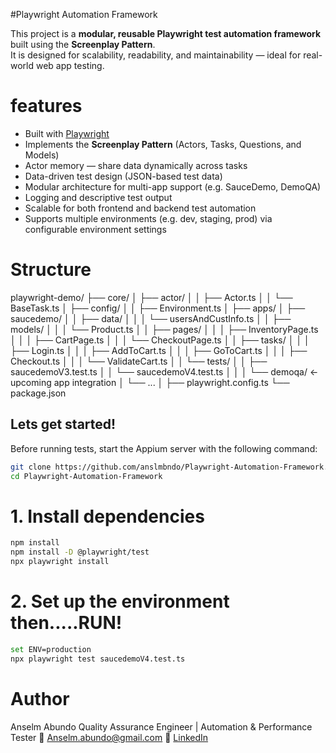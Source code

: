 #Playwright Automation Framework

This project is a **modular, reusable Playwright test automation framework** built using the **Screenplay Pattern**.  
It is designed for scalability, readability, and maintainability — ideal for real-world web app testing.

# features

- Built with [Playwright](https://playwright.dev)
- Implements the **Screenplay Pattern** (Actors, Tasks, Questions, and Models)
- Actor memory — share data dynamically across tasks
- Data-driven test design (JSON-based test data)  
- Modular architecture for multi-app support (e.g. SauceDemo, DemoQA)
- Logging and descriptive test output
- Scalable for both frontend and backend test automation
- Supports multiple environments (e.g. dev, staging, prod) via configurable environment settings

# Structure
playwright-demo/
├── core/
│ ├── actor/
│ │ ├── Actor.ts
│ │ └── BaseTask.ts
│ ├── config/
│ │ ├── Environment.ts
│
├── apps/
│ ├── saucedemo/
│ │ ├── data/
│ │ │ └── usersAndCustInfo.ts
│ │ ├── models/
│ │ │ └── Product.ts
│ │ ├── pages/
│ │ │ ├── InventoryPage.ts
│ │ │ ├── CartPage.ts
│ │ │ └── CheckoutPage.ts
│ │ ├── tasks/
│ │ │ ├── Login.ts
│ │ │ ├── AddToCart.ts
│ │ │ ├── GoToCart.ts
│ │ │ ├── Checkout.ts
│ │ │ └── ValidateCart.ts
│ │ └── tests/
│ │ ├── saucedemoV3.test.ts
│ │ └── saucedemoV4.test.ts
│ │
│ └── demoqa/ ← upcoming app integration
│ └── ...
│
├── playwright.config.ts
└── package.json

## Lets get started!

Before running tests, start the Appium server with the following command:

```bash
git clone https://github.com/anslmbndo/Playwright-Automation-Framework.git
cd Playwright-Automation-Framework
```


# 1. Install dependencies
```bash
npm install
npm install -D @playwright/test
npx playwright install
```
# 2. Set up the environment then.....RUN!
```bash
set ENV=production
npx playwright test saucedemoV4.test.ts
```



# Author
Anselm Abundo
Quality Assurance Engineer | Automation & Performance Tester
📧 Anselm.abundo@gmail.com
🔗 [LinkedIn](www.linkedin.com/in/anselm-emmanuel-abundo)
